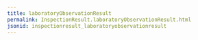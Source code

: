```yaml
---
title: laboratoryObservationResult
permalink: InspectionResult.laboratoryObservationResult.html
jsonid: inspectionresult_laboratoryobservationresult
---
```

